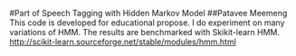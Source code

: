 #Part of Speech Tagging with Hidden Markov Model
##Patavee Meemeng
This code is developed for educational propose. I do experiment on many variations of HMM. The results are benchmarked with Skikit-learn HMM. http://scikit-learn.sourceforge.net/stable/modules/hmm.html